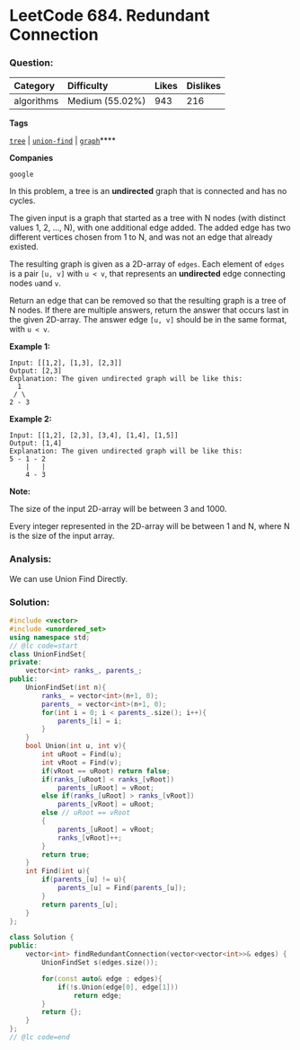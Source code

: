 # LeetCode 684. Redundant Connection

### Question:

| Category | Difficulty | Likes | Dislikes |
| :--- | :--- | :--- | :--- |
| algorithms | Medium \(55.02%\) | 943 | 216 |

**Tags**

[`tree`](https://leetcode.com/tag/tree) \| [`union-find`](https://leetcode.com/tag/union-find) \| [`graph`](https://leetcode.com/tag/graph)\*\*\*\*

**Companies**

`google`

In this problem, a tree is an **undirected** graph that is connected and has no cycles.

The given input is a graph that started as a tree with N nodes \(with distinct values 1, 2, ..., N\), with one additional edge added. The added edge has two different vertices chosen from 1 to N, and was not an edge that already existed.

The resulting graph is given as a 2D-array of `edges`. Each element of `edges` is a pair `[u, v]` with `u < v`, that represents an **undirected** edge connecting nodes `u`and `v`.

Return an edge that can be removed so that the resulting graph is a tree of N nodes. If there are multiple answers, return the answer that occurs last in the given 2D-array. The answer edge `[u, v]` should be in the same format, with `u < v`.

**Example 1:**  


```text
Input: [[1,2], [1,3], [2,3]]
Output: [2,3]
Explanation: The given undirected graph will be like this:
  1
 / \
2 - 3
```

**Example 2:**  


```text
Input: [[1,2], [2,3], [3,4], [1,4], [1,5]]
Output: [1,4]
Explanation: The given undirected graph will be like this:
5 - 1 - 2
    |   |
    4 - 3
```

**Note:**  


The size of the input 2D-array will be between 3 and 1000.

Every integer represented in the 2D-array will be between 1 and N, where N is the size of the input array.

### Analysis:

We can use Union Find Directly.

### Solution:

```cpp
#include <vector>
#include <unordered_set>
using namespace std;
// @lc code=start
class UnionFindSet{
private:
    vector<int> ranks_, parents_;
public:
    UnionFindSet(int n){
        ranks_ = vector<int>(n+1, 0);
        parents_ = vector<int>(n+1, 0);
        for(int i = 0; i < parents_.size(); i++){
            parents_[i] = i;
        }
    }
    bool Union(int u, int v){
        int uRoot = Find(u);
        int vRoot = Find(v);
        if(vRoot == uRoot) return false;
        if(ranks_[uRoot] < ranks_[vRoot])
            parents_[uRoot] = vRoot;
        else if(ranks_[uRoot] > ranks_[vRoot])
            parents_[vRoot] = uRoot;
        else // uRoot == vRoot
        {
            parents_[uRoot] = vRoot;
            ranks_[vRoot]++;
        }
        return true;
    }
    int Find(int u){
        if(parents_[u] != u){
            parents_[u] = Find(parents_[u]);
        }
        return parents_[u];
    }
};

class Solution {
public:
    vector<int> findRedundantConnection(vector<vector<int>>& edges) {
        UnionFindSet s(edges.size());

        for(const auto& edge : edges){
            if(!s.Union(edge[0], edge[1]))
                return edge;
        }
        return {};
    }
};
// @lc code=end
```

